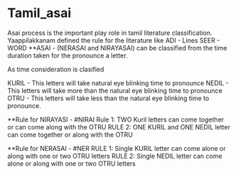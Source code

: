 # Tamil_asai

Asai process is the important play role in tamil literature classification. Yaappilakkanam defined the rule for the literature like
ADI - Lines
SEER - WORD
**ASAI - (NERASAI and NIRAYASAI) can be classified from the time duration taken for the pronounce a letter.

As time consideration is clasified

KURIL - This letters will take natural eye blinking time to pronounce
NEDIL - This letters will take more than the natural eye blinking time to pronounce
OTRU - This letters will take less than the natural eye blinking time to pronounce.

**Rule for NIRAYASI - #NIRAI
Rule 1: TWO Kuril letters can come together or can come along with the OTRU
RULE 2: ONE KURIL and ONE NEDIL letter can come together or along with the OTRU

**Rule for NERASAI - #NER
RULE 1: Single KURIL letter can come alone or along with one or two OTRU letters
RULE 2: Single NEDIL letter can come alone or along with one or two OTRU letters
